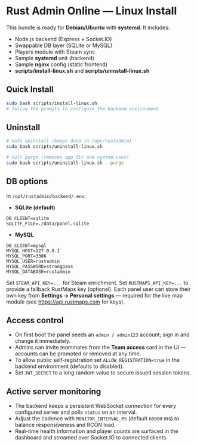 # Rust Admin Online — Linux Install

This bundle is ready for **Debian/Ubuntu** with **systemd**. It includes:
- Node.js backend (Express + Socket.IO)
- Swappable DB layer (SQLite or MySQL)
- Players module with Steam sync
- Sample **systemd** unit (backend)
- Sample **nginx** config (static frontend)
- **scripts/install-linux.sh** and **scripts/uninstall-linux.sh**

## Quick Install
```bash
sudo bash scripts/install-linux.sh
# follow the prompts to configure the backend environment
```

## Uninstall
```bash
# Safe uninstall (keeps data in /opt/rustadmin)
sudo bash scripts/uninstall-linux.sh

# Full purge (removes app dir and system user)
sudo bash scripts/uninstall-linux.sh --purge
```

## DB options

In `/opt/rustadmin/backend/.env`:

- **SQLite (default)**
```
DB_CLIENT=sqlite
SQLITE_FILE=./data/panel.sqlite
```

- **MySQL**
```
DB_CLIENT=mysql
MYSQL_HOST=127.0.0.1
MYSQL_PORT=3306
MYSQL_USER=rustadmin
MYSQL_PASSWORD=strongpass
MYSQL_DATABASE=rustadmin
```

Set `STEAM_API_KEY=...` for Steam enrichment.
Set `RUSTMAPS_API_KEY=...` to provide a fallback RustMaps key (optional). Each panel user can store their own key from **Settings → Personal settings** — required for the live map module (see https://api.rustmaps.com for keys).

## Access control

- On first boot the panel seeds an `admin / admin123` account; sign in and change it immediately.
- Admins can invite teammates from the **Team access** card in the UI — accounts can be promoted or removed at any time.
- To allow public self-registration set `ALLOW_REGISTRATION=true` in the backend environment (defaults to disabled).
- Set `JWT_SECRET` to a long random value to secure issued session tokens.

## Active server monitoring

- The backend keeps a persistent WebSocket connection for every configured server and polls `status` on an interval.
- Adjust the cadence with `MONITOR_INTERVAL_MS` (default `60000` ms) to balance responsiveness and RCON load.
- Real-time health information and player counts are surfaced in the dashboard and streamed over Socket.IO to connected clients.

